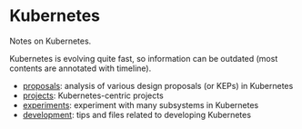 # Kubernetes

Notes on Kubernetes.

Kubernetes is evolving quite fast, so information can be outdated (most contents are annotated with timeline).
- [proposals](./proposals): analysis of various design proposals (or KEPs) in Kubernetes
- [projects](./projects): Kubernetes-centric projects
- [experiments](./experiments): experiment with many subsystems in Kubernetes
- [development](./development): tips and files related to developing Kubernetes
